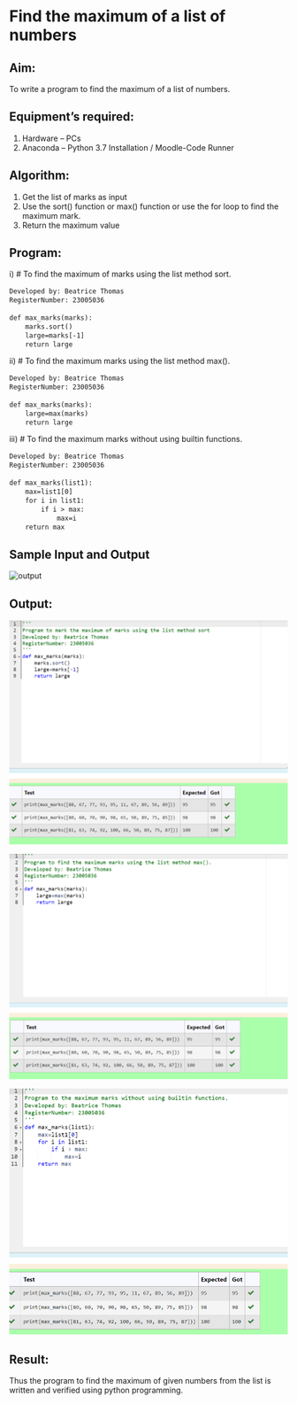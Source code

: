 # Find the maximum of a list of numbers
## Aim:
To write a program to find the maximum of a list of numbers.
## Equipment’s required:
1.	Hardware – PCs
2.	Anaconda – Python 3.7 Installation / Moodle-Code Runner
## Algorithm:
1.	Get the list of marks as input
2.	Use the sort() function or max() function or use the for loop to find the maximum mark.
3.	Return the maximum value
## Program:

i)	# To find the maximum of marks using the list method sort.
```
Developed by: Beatrice Thomas
RegisterNumber: 23005036

def max_marks(marks):
    marks.sort()
    large=marks[-1]
    return large

```

ii)	# To find the maximum marks using the list method max().
```
Developed by: Beatrice Thomas
RegisterNumber: 23005036

def max_marks(marks):
    large=max(marks)
    return large
```

iii) # To find the maximum marks without using builtin functions.
```
Developed by: Beatrice Thomas
RegisterNumber: 23005036

def max_marks(list1):
    max=list1[0]
    for i in list1:
        if i > max:
            max=i
    return max

```
## Sample Input and Output
![output](./img/max_marks1.jpg) 

## Output:

![Alt text](<Screenshot 2023-11-26 202957.png>)

![Alt text](<Screenshot 2023-11-26 203011.png>)

![Alt text](<Screenshot 2023-11-26 203029.png>)

## Result:
Thus the program to find the maximum of given numbers from the list is written and verified using python programming.